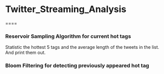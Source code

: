 # Twitter_Streaming_Analysis

====

### Reservoir Sampling Algorithm for current hot tags

Statistic the hottest 5 tags and the average
length of the tweets in the list. And print them out.


### Bloom Filtering for detecting previously appeared hot tag



